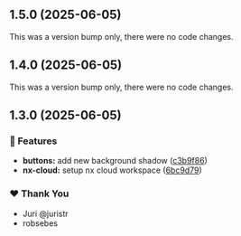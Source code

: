 ## 1.5.0 (2025-06-05)

This was a version bump only, there were no code changes.

## 1.4.0 (2025-06-05)

This was a version bump only, there were no code changes.

## 1.3.0 (2025-06-05)

### 🚀 Features

- **buttons:** add new background shadow ([c3b9f86](https://github.com/robsebes/tuskydesign/commit/c3b9f86))
- **nx-cloud:** setup nx cloud workspace ([6bc9d79](https://github.com/robsebes/tuskydesign/commit/6bc9d79))

### ❤️ Thank You

- Juri @juristr
- robsebes